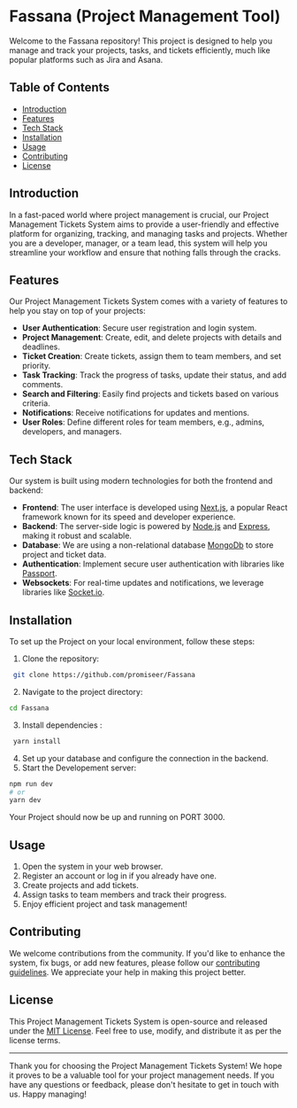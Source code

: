 # Fassana (Project Management Tool)

Welcome to the Fassana repository! This project is designed to help you manage and track your projects, tasks, and tickets efficiently, much like popular platforms such as Jira and Asana.

## Table of Contents

- [Introduction](#introduction)
- [Features](#features)
- [Tech Stack](#tech-stack)
- [Installation](#installation)
- [Usage](#usage)
- [Contributing](#contributing)
- [License](#license)

## Introduction

In a fast-paced world where project management is crucial, our Project Management Tickets System aims to provide a user-friendly and effective platform for organizing, tracking, and managing tasks and projects. Whether you are a developer, manager, or a team lead, this system will help you streamline your workflow and ensure that nothing falls through the cracks.

## Features

Our Project Management Tickets System comes with a variety of features to help you stay on top of your projects:

- **User Authentication**: Secure user registration and login system.
- **Project Management**: Create, edit, and delete projects with details and deadlines.
- **Ticket Creation**: Create tickets, assign them to team members, and set priority.
- **Task Tracking**: Track the progress of tasks, update their status, and add comments.
- **Search and Filtering**: Easily find projects and tickets based on various criteria.
- **Notifications**: Receive notifications for updates and mentions.
- **User Roles**: Define different roles for team members, e.g., admins, developers, and managers.

## Tech Stack

Our system is built using modern technologies for both the frontend and backend:

- **Frontend**: The user interface is developed using [Next.js](https://nextjs.org/), a popular React framework known for its speed and developer experience.
- **Backend**: The server-side logic is powered by [Node.js](https://nodejs.org/) and [Express](https://expressjs.com/), making it robust and scalable.
- **Database**: We are using a non-relational database [MongoDb](https://www.mongodb.com/) to store project and ticket data.
- **Authentication**: Implement secure user authentication with libraries like [Passport](http://www.passportjs.org/).
- **Websockets**: For real-time updates and notifications, we leverage libraries like [Socket.io](https://socket.io/).

## Installation

To set up the Project on your local environment, follow these steps:

1. Clone the repository: 
```bash
 git clone https://github.com/promiseer/Fassana
 ```

2. Navigate to the project directory: 
```bash
cd Fassana
```
3. Install dependencies : 
```bash
 yarn install
```
4. Set up your database and configure the connection in the backend.
5. Start the Developement server:
   
 ```bash
npm run dev
# or
yarn dev
```

Your Project should now be up and running on PORT 3000.

## Usage

1. Open the system in your web browser.
2. Register an account or log in if you already have one.
3. Create projects and add tickets.
4. Assign tasks to team members and track their progress.
5. Enjoy efficient project and task management!

## Contributing

We welcome contributions from the community. If you'd like to enhance the system, fix bugs, or add new features, please follow our [contributing guidelines](CONTRIBUTING.md). We appreciate your help in making this project better.

## License

This Project Management Tickets System is open-source and released under the [MIT License](LICENSE). Feel free to use, modify, and distribute it as per the license terms.

---

Thank you for choosing the Project Management Tickets System! We hope it proves to be a valuable tool for your project management needs. If you have any questions or feedback, please don't hesitate to get in touch with us. Happy managing!

